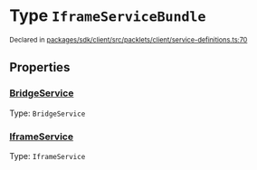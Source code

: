 # Type `IframeServiceBundle`
<sub>Declared in [packages/sdk/client/src/packlets/client/service-definitions.ts:70](https://github.com/dxos/dxos/blob/main/packages/sdk/client/src/packlets/client/service-definitions.ts#L70)</sub>





## Properties
### [BridgeService](https://github.com/dxos/dxos/blob/main/packages/sdk/client/src/packlets/client/service-definitions.ts#L72)
Type: <code>BridgeService</code>


### [IframeService](https://github.com/dxos/dxos/blob/main/packages/sdk/client/src/packlets/client/service-definitions.ts#L71)
Type: <code>IframeService</code>

